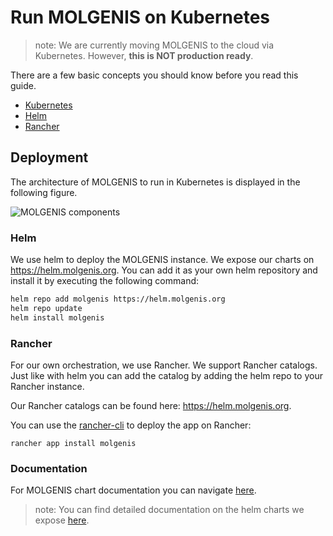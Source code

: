 # Run MOLGENIS on Kubernetes
> note: We are currently moving MOLGENIS to the cloud via Kubernetes. However, **this is NOT production ready**.

There are a few basic concepts you should know before you read this guide.
- [Kubernetes](https://kubernetes.io/docs/home/)
- [Helm](https://helm.sh/)
- [Rancher](https://rancher.com/what-is-rancher/overview/)

## Deployment
The architecture of MOLGENIS to run in Kubernetes is displayed in the following figure.

![MOLGENIS components](images/install/molgenis_architecture_kubernetes.svg?raw=true)

### Helm
We use helm to deploy the MOLGENIS instance. We expose our charts on https://helm.molgenis.org. You can add it as your own helm repository and install it by executing the following command:

```bash
helm repo add molgenis https://helm.molgenis.org
helm repo update
helm install molgenis
```

### Rancher
For our own orchestration, we use Rancher. We support Rancher catalogs. Just like with helm you can add the catalog by adding the helm repo to your Rancher instance.

Our Rancher catalogs can be found here: https://helm.molgenis.org.

You can use the [rancher-cli](https://rancher.com/docs/rancher/v2.x/en/cli/) to deploy the app on Rancher:

```rancher app install molgenis```

### Documentation
For MOLGENIS chart documentation you can navigate [here](https://github.com/molgenis/molgenis-ops-helm/tree/master/charts/molgenis).

> note: You can find detailed documentation on the helm charts we expose [here](https://github.com/molgenis/molgenis-ops-helm). 

